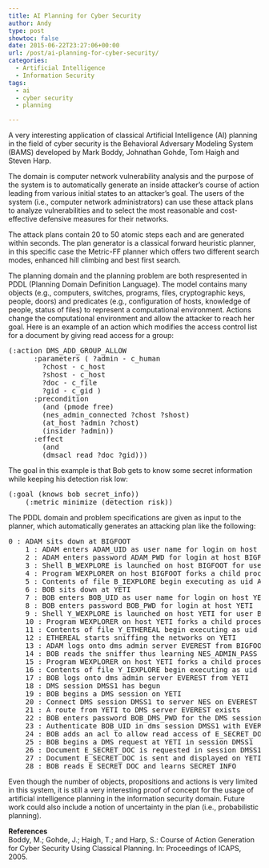 ```yaml
---
title: AI Planning for Cyber Security
author: Andy
type: post
showtoc: false
date: 2015-06-22T23:27:06+00:00
url: /post/ai-planning-for-cyber-security/
categories:
  - Artificial Intelligence
  - Information Security
tags:
  - ai
  - cyber security
  - planning

---
```

A very interesting application of classical Artificial Intelligence (AI) planning in the field of cyber security is the Behavioral Adversary Modeling System (BAMS) developed by Mark Boddy, Johnathan Gohde, Tom Haigh and Steven Harp. 

The domain is computer network vulnerability analysis and the purpose of the system is to automatically generate an inside attacker&rsquo;s course of action leading from various initial states to an attacker&rsquo;s goal. The users of the system (i.e., computer network administrators) can use these attack plans to analyze vulnerabilities and to select the most reasonable and cost-effective defensive measures for their networks.

The attack plans contain 20 to 50 atomic steps each and are generated within seconds. The plan generator is a classical forward heuristic planner, in this specific case the Metric-FF planner which offers two different search modes, enhanced hill climbing and best first search.

The planning domain and the planning problem are both respresented in PDDL (Planning Domain Definition Language). The model contains many objects (e.g., computers, switches, programs, files, cryptographic keys, people, doors) and predicates (e.g., configuration of hosts, knowledge of people, status of files) to represent a computational environment. Actions change the computational environment and allow the attacker to reach her goal. Here is an example of an action which modifies the access control list for a document by giving read access for a group:

<pre>(:action DMS_ADD_GROUP_ALLOW
      :parameters ( ?admin - c_human
        ?chost - c_host
        ?shost - c_host
        ?doc - c_file
        ?gid - c_gid )
      :precondition
        (and (pmode free)
        (nes_admin_connected ?chost ?shost)
        (at_host ?admin ?chost)
        (insider ?admin))
      :effect
        (and
        (dmsacl_read ?doc ?gid)))
</pre>

The goal in this example is that Bob gets to know some secret information while keeping his detection risk low:

<pre>(:goal (knows bob secret_info))
    (:metric minimize (detection_risk))
</pre>

The PDDL domain and problem specifications are given as input to the planner, which automatically generates an attacking plan like the following:

<pre>0 : ADAM sits down at BIGFOOT
    1 : ADAM enters ADAM_UID as user name for login on host BIGFOOT
    2 : ADAM enters password ADAM_PWD for login at host BIGFOOT
    3 : Shell B_WEXPLORE is launched on host BIGFOOT for user ADAM_UID
    4 : Program WEXPLORER on host BIGFOOT forks a child process
    5 : Contents of file B_IEXPLORE begin executing as uid ADAM_UID on host BIGFOOT
    6 : BOB sits down at YETI
    7 : BOB enters BOB_UID as user name for login on host YETI
    8 : BOB enters password BOB_PWD for login at host YETI
    9 : Shell Y_WEXPLORE is launched on host YETI for user BOB_UID
    10 : Program WEXPLORER on host YETI forks a child process
    11 : Contents of file Y_ETHEREAL begin executing as uid BOB_UID on host YETI
    12 : ETHEREAL starts sniffing the networks on YETI
    13 : ADAM logs onto dms admin server EVEREST from BIGFOOT
    14 : BOB reads the sniffer thus learning NES_ADMIN_PASS
    15 : Program WEXPLORER on host YETI forks a child process
    16 : Contents of file Y_IEXPLORE begin executing as uid BOB_UID on host YETI
    17 : BOB logs onto dms admin server EVEREST from YETI
    18 : DMS session DMSS1 has begun
    19 : BOB begins a DMS session on YETI
    20 : Connect DMS session DMSS1 to server NES on EVEREST
    21 : A route from YETI to DMS server EVEREST exists
    22 : BOB enters password BOB_DMS_PWD for the DMS session.
    23 : Authenticate BOB_UID in dms session DMSS1 with EVEREST using BOB_DMS_PWD
    24 : BOB adds an acl to allow read access of E_SECRET_DOC to the EAST_GID group
    25 : BOB begins a DMS request at YETI in session DMSS1
    26 : Document E_SECRET_DOC is requested in session DMSS1
    27 : Document E_SECRET_DOC is sent and displayed on YETI in session DMSS1
    28 : BOB reads E_SECRET_DOC and learns SECRET_INFO
</pre>

Even though the number of objects, propositions and actions is very limited in this system, it is still a very interesting proof of concept for the usage of artificial intelligence planning in the information security domain. Future work could also include a notion of uncertainty in the plan (i.e., probabilistic planning).

**References**  
Boddy, M.; Gohde, J.; Haigh, T.; and Harp, S.: Course of Action Generation for Cyber Security Using Classical Planning. In: Proceedings of ICAPS, 2005.